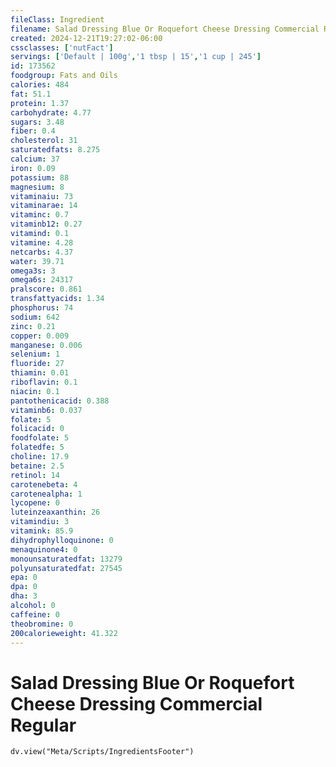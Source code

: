 ```yaml
---
fileClass: Ingredient
filename: Salad Dressing Blue Or Roquefort Cheese Dressing Commercial Regular
created: 2024-12-21T19:27:02-06:00
cssclasses: ['nutFact']
servings: ['Default | 100g','1 tbsp | 15','1 cup | 245']
id: 173562
foodgroup: Fats and Oils
calories: 484
fat: 51.1
protein: 1.37
carbohydrate: 4.77
sugars: 3.48
fiber: 0.4
cholesterol: 31
saturatedfats: 8.275
calcium: 37
iron: 0.09
potassium: 88
magnesium: 8
vitaminaiu: 73
vitaminarae: 14
vitaminc: 0.7
vitaminb12: 0.27
vitamind: 0.1
vitamine: 4.28
netcarbs: 4.37
water: 39.71
omega3s: 3
omega6s: 24317
pralscore: 0.861
transfattyacids: 1.34
phosphorus: 74
sodium: 642
zinc: 0.21
copper: 0.009
manganese: 0.006
selenium: 1
fluoride: 27
thiamin: 0.01
riboflavin: 0.1
niacin: 0.1
pantothenicacid: 0.388
vitaminb6: 0.037
folate: 5
folicacid: 0
foodfolate: 5
folatedfe: 5
choline: 17.9
betaine: 2.5
retinol: 14
carotenebeta: 4
carotenealpha: 1
lycopene: 0
luteinzeaxanthin: 26
vitamindiu: 3
vitamink: 85.9
dihydrophylloquinone: 0
menaquinone4: 0
monounsaturatedfat: 13279
polyunsaturatedfat: 27545
epa: 0
dpa: 0
dha: 3
alcohol: 0
caffeine: 0
theobromine: 0
200calorieweight: 41.322
---
```


# Salad Dressing Blue Or Roquefort Cheese Dressing Commercial Regular

```dataviewjs
dv.view("Meta/Scripts/IngredientsFooter")
```